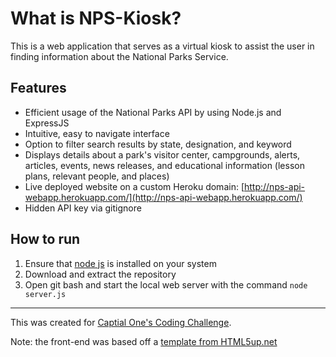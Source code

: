 # What is NPS-Kiosk?
This is a web application that serves as a virtual kiosk to assist the user in finding information about the National Parks Service.

## Features
* Efficient usage of the National Parks API by using Node.js and ExpressJS
* Intuitive, easy to navigate interface
* Option to filter search results by state, designation, and keyword
* Displays details about a park's visitor center, campgrounds, alerts, articles, events, news releases, and educational information (lesson plans, relevant people, and places)
* Live deployed website on a custom Heroku domain: [http://nps-api-webapp.herokuapp.com/](http://nps-api-webapp.herokuapp.com/)
* Hidden API key via gitignore

## How to run
1. Ensure that [node js](https://nodejs.org/en/) is installed on your system
2. Download and extract the repository
3. Open git bash and start the local web server with the command `node server.js`
---
This was created for [Captial One's Coding Challenge](https://www.mindsumo.com/contests/national-park-api).

Note: the front-end was based off a [template from HTML5up.net](https://html5up.net/story)
